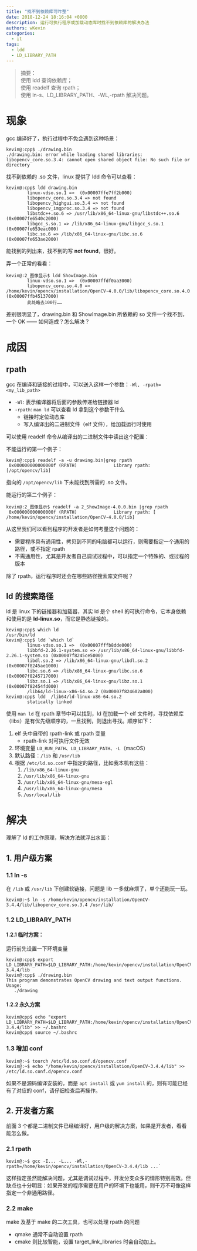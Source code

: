 ```yaml
---
title: "找不到依赖库可咋整"
date: 2018-12-24 18:16:04 +0800
description: 运行可执行程序或加载动态库时找不到依赖库的解决办法
authors: wKevin
categories:
  - it
tags:
  - ldd
  - LD_LIBRARY_PATH
---
```


> 摘要：  
> 使用 ldd 查询依赖库；  
> 使用 readelf 查询 rpath；  
> 使用 ln-s、LD_LIBRARY_PATH、-WL,-rpath 解决问题。

# 现象

gcc 编译好了，执行过程中不免会遇到这种场景：

```
kevin@:cpp$ ./drawing.bin
./drawing.bin: error while loading shared libraries: libopencv_core.so.3.4: cannot open shared object file: No such file or directory
```

找不到依赖的 .so 文件，linux 提供了 ldd 命令可以查看：

```
kevin@:cpp$ ldd drawing.bin
        linux-vdso.so.1 =>  (0x00007ffe7ff2b000)
        libopencv_core.so.3.4 => not found
        libopencv_highgui.so.3.4 => not found
        libopencv_imgproc.so.3.4 => not found
        libstdc++.so.6 => /usr/lib/x86_64-linux-gnu/libstdc++.so.6 (0x00007fe6540c2000)
        libgcc_s.so.1 => /lib/x86_64-linux-gnu/libgcc_s.so.1 (0x00007fe653eac000)
        libc.so.6 => /lib/x86_64-linux-gnu/libc.so.6 (0x00007fe653ae2000)
```

能找到的列出来，找不到的写 **not found**，很好。

弄一个正常的看看：

```
kevin@:2_图像显示$ ldd ShowImage.bin
        linux-vdso.so.1 =>  (0x00007ffdf0aa3000)
        libopencv_core.so.4.0 => /home/kevin/opencv/installation/OpenCV-4.0.0/lib/libopencv_core.so.4.0 (0x00007ffb45137000)
        此处略去100行……
```

差别很明显了，drawing.bin 和 ShowImage.bin 所依赖的 so 文件一个找不到，一个 OK —— 如何造成？怎么解决？

# 成因

## rpath

gcc 在编译和链接的过程中，可以送入这样一个参数：`-Wl, -rpath=<my_lib_path>`

- `-Wl`: 表示编译器将后面的参数传递给链接器 ld
- `-rpath`: `man ld` 可以查看 ld 拿到这个参数干什么
  - 链接时定位动态库
  - 写入编译出的二进制文件（elf 文件），给加载运行时使用

可以使用 readelf 命令从编译出的二进制文件中读出这个配置：

不能运行的第一个例子：

```
kevin@:cpp$ readelf -a -u drawing.bin|grep rpath
 0x000000000000000f (RPATH)              Library rpath: [/opt/opencv/lib]
```

指向的 `/opt/opencv/lib` 下未能找到所需的 .so 文件。

能运行的第二个例子：

```
kevin@:2_图像显示$ readelf -a 2_ShowImage-4.0.0.bin |grep rpath
 0x000000000000000f (RPATH)              Library rpath: [ /home/kevin/opencv/installation/OpenCV-4.0.0/lib]
```

从这里我们可以看到程序的开发者是如何考量这个问题的：

- 需要程序具有通用性，拷贝到不同的电脑都可以运行，则需要指定一个通用的路径，或不指定 rpath
- 不需通用性，尤其是开发者自己调试过程中，可以指定一个特殊的、或过程的版本

除了 rpath，运行程序时还会在哪些路径搜索库文件呢？

## ld 的搜索路径

ld 是 linux 下的链接器和加载器，其实 ld 是个 shell 的可执行命令，它本身依赖和使用的是 **ld-linux.so**，而它是静态链接的。

```
kevin@:cpp$ which ld
/usr/bin/ld
kevin@:cpp$ ldd `which ld`
        linux-vdso.so.1 =>  (0x00007fffb8dde000)
        libbfd-2.26.1-system.so => /usr/lib/x86_64-linux-gnu/libbfd-2.26.1-system.so (0x00007f8245ce5000)
        libdl.so.2 => /lib/x86_64-linux-gnu/libdl.so.2 (0x00007f8245ae1000)
        libc.so.6 => /lib/x86_64-linux-gnu/libc.so.6 (0x00007f8245717000)
        libz.so.1 => /lib/x86_64-linux-gnu/libz.so.1 (0x00007f82454fd000)
        /lib64/ld-linux-x86-64.so.2 (0x00007f824602a000)
kevin@:cpp$ ldd  /lib64/ld-linux-x86-64.so.2
        statically linked
```

使用 `man ld` 在 rpath 章节中可以找到，ld 在加载一个 elf 文件时，寻找依赖库（libs）是有优先级顺序的，一旦找到，则退出寻找。顺序如下：

1. elf 头中自带的 rpath-link 或 rpath 变量
   - rpath-link 对可执行文件无效
2. 环境变量 `LD_RUN_PATH`、`LD_LIBRARY_PATH`、`-L`（macOS）
3. 默认路径：`/lib` 和 `/usr/lib`
4. 根据 `/etc/ld.so.conf` 中指定的路径，比如我本机有这些：
   1. `/lib/x86_64-linux-gnu`
   2. `/usr/lib/x86_64-linux-gnu`
   3. `/usr/lib/x86_64-linux-gnu/mesa-egl`
   4. `/usr/lib/x86_64-linux-gnu/mesa`
   5. `/usr/local/lib`

# 解决

理解了 ld 的工作原理，解决方法就浮出水面：

## 1. 用户级方案

### 1.1 ln -s

在 `/lib` 或 `/usr/lib` 下创建软链接，问题是 lib 一多就麻烦了，单个还能玩一玩。

```
kevin@:~$ ln -s /home/kevin/opencv/installation/OpenCV-3.4.4/lib/libopencv_core.so.3.4 /usr/lib/
```

### 1.2 LD_LIBRARY_PATH

#### 1.2.1 临时方案：

运行前先设置一下环境变量

```
kevin@:cpp$ export LD_LIBRARY_PATH=$LD_LIBRARY_PATH:/home/kevin/opencv/installation/OpenCV-3.4.4/lib
kevin@:cpp$ ./drawing.bin
This program demonstrates OpenCV drawing and text output functions.
Usage:
   ./drawing
```

#### 1.2.2 永久方案

```
kevin@cpp$ echo "export LD_LIBRARY_PATH=$LD_LIBRARY_PATH:/home/kevin/opencv/installation/OpenCV-3.4.4/lib" >> ~/.bashrc
kevin@cpp$ source ~/.bashrc
```

### 1.3 增加 conf

```
kevin@:~$ tourch /etc/ld.so.conf.d/opencv.conf
kevin@:~$ echo "/home/kevin/opencv/installation/OpenCV-3.4.4/lib" >> /etc/ld.so.conf.d/opencv.conf
```

如果不是源码编译安装的，而是 `apt install` 或 `yum install` 的，则有可能已经有了对应的 conf，请仔细检查后再操作。

## 2. 开发者方案

前面 3 个都是二进制文件已经编译好，用户级的解决方案，如果是开发者，看看能怎么做。

### 2.1 rpath

```
kevin@:~$ gcc -I... -L... -Wl,-rpath=/home/kevin/opencv/installation/OpenCV-3.4.4/lib ...`
```

这样指定虽然能解决问题，尤其是调试过程中，开发分支众多的情形特别高效。但缺点也十分明显：如果开发的程序需要在用户的环境下也能用，则千万不可像这样指定一个非通用路径。

### 2.2 make

make 及基于 make 的二次工具，也可以处理 rpath 的问题

- qmake 通常不自动设置 rpath
- cmake 则比较智能，设置 target_link_libraries 时会自动加上。
